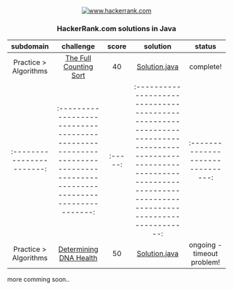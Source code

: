 <p align="center">
	<a href="https://www.hackerrank.com/">
		<img src="https://hrcdn.net/hackerrank/assets/brand/h_mark_sm-30dc0e0cbd2dded63b294819ff853a90.svg" alt="www.hackerrank.com"></img>
	</a><br>
	<h3 align="center"><b> HackerRank.com solutions in Java </b></h3>
</p>



|         subdomain       |                                                    challenge                                                        | score |                                                                                     solution                                                                                 |               status            |
|:-----------------------:|:-------------------------------------------------------------------------------------------------------------------:|:-----:|:----------------------------------------------------------------------------------------------------------------------------------------------------------------------------:|:-------------------------------:|
|  Practice > Algorithms  | [The Full Counting Sort](https://www.hackerrank.com/challenges/countingsort4/problem)                               |   40  | [Solution.java](https://github.com/forestfart/hackerrank-solutions/blob/master/src/main/java/practice/algorithms/sorting/thefullcountingsort/Solution.java)                  |             complete!           |
|:-----------------------:|:-------------------------------------------------------------------------------------------------------------------:|:-----:|:----------------------------------------------------------------------------------------------------------------------------------------------------------------------------:|:-------------------------------:|
|  Practice > Algorithms  | [Determining DNA Health](https://www.hackerrank.com/challenges/determining-dna-health/problem)                      |   50  | [Solution.java](https://github.com/forestfart/hackerrank-solutions/blob/master/src/main/java/practice/algorithms/strings/determiningdnahealth/Solution.java)                 |   ongoing - timeout problem!    |

 more comming soon..
